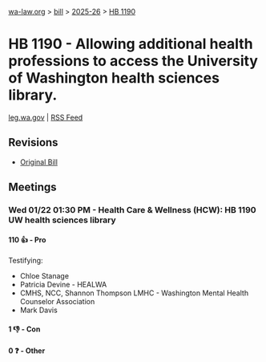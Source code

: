 [wa-law.org](/) > [bill](/bill/) > [2025-26](/bill/2025-26/) > [HB 1190](/bill/2025-26/hb/1190/)

# HB 1190 - Allowing additional health professions to access the University of Washington health sciences library.
[leg.wa.gov](https://app.leg.wa.gov/billsummary?BillNumber=1190&Year=2025&Initiative=false) | [RSS Feed](./rss.xml)

## Revisions
* [Original Bill](1/)

## Meetings
### Wed 01/22 01:30 PM - Health Care & Wellness (HCW): HB 1190 UW health sciences library
#### 110 👍 - Pro
Testifying:
* Chloe Stanage
* Patricia Devine - HEALWA
* CMHS, NCC, Shannon Thompson LMHC - Washington Mental Health Counselor Association
* Mark Davis

#### 1 👎 - Con

#### 0 ❓ - Other
